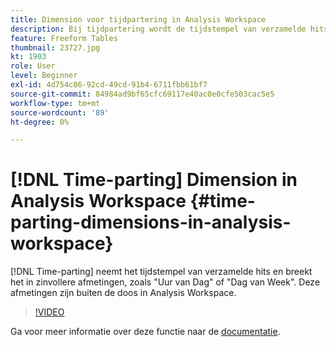 ```yaml
---
title: Dimension voor tijdpartering in Analysis Workspace
description: Bij tijdpartering wordt de tijdstempel van verzamelde hits gebruikt en wordt de reeks in betekenisvollere afmetingen opgedeeld, zoals 'Uur van dag' of 'Dag van week'. Deze afmetingen zijn buiten de doos in Analysis Workspace.
feature: Freeform Tables
thumbnail: 23727.jpg
kt: 1903
role: User
level: Beginner
exl-id: 4d754c86-92cd-49cd-91b4-6711fbb61bf7
source-git-commit: 84984ad9bf65cfc69117e40ac0e0cfe503cac5e5
workflow-type: tm+mt
source-wordcount: '89'
ht-degree: 0%

---
```


# [!DNL Time-parting] Dimension in Analysis Workspace {#time-parting-dimensions-in-analysis-workspace}

[!DNL Time-parting] neemt het tijdstempel van verzamelde hits en breekt het in zinvollere afmetingen, zoals &quot;Uur van Dag&quot; of &quot;Dag van Week&quot;. Deze afmetingen zijn buiten de doos in Analysis Workspace.

>[!VIDEO](https://video.tv.adobe.com/v/23727/?quality=12&learn=on)

Ga voor meer informatie over deze functie naar de [documentatie](https://experienceleague.adobe.com/docs/analytics/analyze/analysis-workspace/components/dimensions/time-parting-dimensions.html?lang=en).
